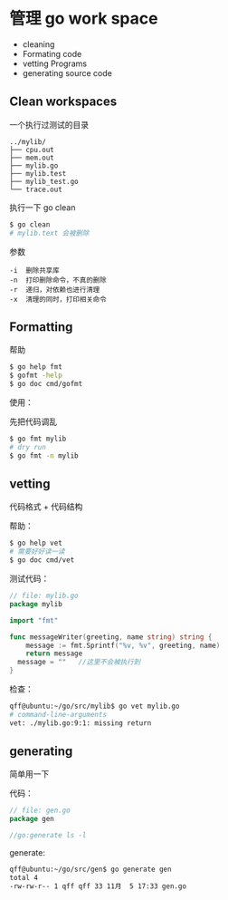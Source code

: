 # 管理 go work space

- cleaning
- Formating code
- vetting Programs
- generating source code


## Clean workspaces

一个执行过测试的目录

```
../mylib/
├── cpu.out
├── mem.out
├── mylib.go
├── mylib.test
├── mylib_test.go
└── trace.out
```

执行一下 go clean

```sh
$ go clean
# mylib.text 会被删除
```

参数

```
-i  删除共享库
-n  打印删除命令，不真的删除
-r  递归，对依赖也进行清理
-x  清理的同时，打印相关命令
```


## Formatting

帮助

```sh
$ go help fmt
$ gofmt -help
$ go doc cmd/gofmt
```

使用：

先把代码调乱

```sh
$ go fmt mylib
# dry run
$ go fmt -n mylib
```


## vetting

代码格式 + 代码结构

帮助：

```sh
$ go help vet
# 需要好好读一读
$ go doc cmd/vet
```

测试代码：

```go
// file: mylib.go
package mylib

import "fmt"

func messageWriter(greeting, name string) string {
	message := fmt.Sprintf("%v, %v", greeting, name)
	return message
  message = ""   //这里不会被执行到
}
```

检查：

```sh
qff@ubuntu:~/go/src/mylib$ go vet mylib.go
# command-line-arguments
vet: ./mylib.go:9:1: missing return
```

## generating


简单用一下

代码：

```go
// file: gen.go
package gen

//go:generate ls -l
```

generate:

```sh
qff@ubuntu:~/go/src/gen$ go generate gen
total 4
-rw-rw-r-- 1 qff qff 33 11月  5 17:33 gen.go
```
